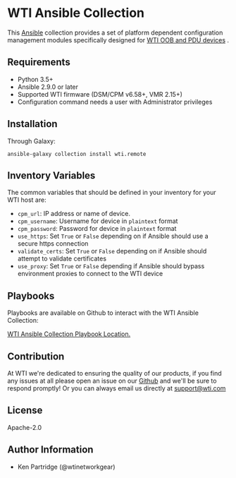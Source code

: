 WTI Ansible Collection
=========

This [Ansible](https://www.ansible.com/) collection provides a set of platform dependent configuration
 management modules specifically designed for  [WTI OOB and PDU devices](https://wti.com/) .

Requirements
------------

* Python 3.5+
* Ansible 2.9.0 or later
* Supported WTI firmware (DSM/CPM v6.58+, VMR 2.15+)
* Configuration command needs a user with Administrator privileges



Installation
-------


Through Galaxy:

```
ansible-galaxy collection install wti.remote
```


Inventory Variables
--------------

The common variables that should be defined in your inventory for your WTI host are:

* `cpm_url`: IP address or name of device.  
* `cpm_username`: Username for device in `plaintext` format  
* `cpm_password`: Password for device in `plaintext` format  
* `use_https`: Set `True` or `False` depending on if Ansible should use a secure https connection  
* `validate_certs`: Set `True` or `False` depending on if Ansible should attempt to validate certificates  
* `use_proxy`: Set `True` or `False` depending if Ansible should bypass environment proxies to connect to the WTI device   


Playbooks
--------------

Playbooks are available on Github to interact with the WTI Ansible Collection:

[WTI Ansible Collection Playbook Location.](https://github.com/wtinetworkgear/wti-collection-playbooks)


Contribution
-------
At WTI we're dedicated to ensuring the quality of our products, if you find any
issues at all please open an issue on our [Github](https://github.com/wtinetworkgear/wti-collection) and we'll be sure to respond promptly!
Or you can always email us directly at support@wti.com


License
-------

Apache-2.0

Author Information
------------------
 - Ken Partridge (@wtinetworkgear)
